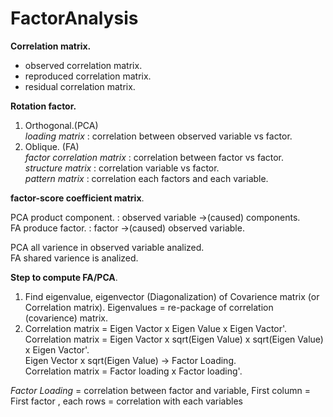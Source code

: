 # FactorAnalysis

__Correlation matrix.__  
- observed correlation matrix.  
- reproduced correlation matrix.  
- residual correlation matrix.  

__Rotation factor.__
1)  Orthogonal.(PCA)  
    _loading matrix_ : correlation between observed variable vs factor.
2)  Oblique. (FA)  
    _factor correlation matrix_ : correlation between factor vs factor.  
    _structure matrix_ : correlation variable vs factor.  
    _pattern matrix_ : correlation each factors and each variable.  

__factor-score coefficient matrix__. 

PCA product component. : observed variable ->(caused) components.  
FA produce factor. : factor ->(caused) observed variable.  

PCA all varience in observed variable analized.  
FA shared varience is analized.  

__Step to compute FA/PCA__.  

1)  Find eigenvalue, eigenvector (Diagonalization) of Covarience matrix (or Correlation matrix). Eigenvalues = re-package of correlation (covarience) matrix.
2)  Correlation matrix = Eigen Vactor x Eigen Value x Eigen Vactor'. 
    Correlation matrix = Eigen Vactor x sqrt(Eigen Value) x sqrt(Eigen Value) x Eigen Vactor'.  
    Eigen Vector x sqrt(Eigen Value) -> Factor Loading.  
    Correlation matrix = Factor loading x Factor loading'.  
    
_Factor Loading_ = correlation between factor and variable, First column = First factor , each rows = correlation with each variables
